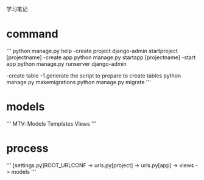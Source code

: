 学习笔记

# command

'''
python manage.py help
-create project
django-admin startproject [projectname]
-create app
python manage.py startapp [projectname]
-start app
python manage.py runserver
django-admin


-create table
-1.generate the script to prepare to create tables
python manage.py makemigrations
python manage.py migrate
'''

# models
'''
MTV: Models Templates Views
'''

# process
'''
[settings.py]ROOT_URLCONF -> urls.py[project] -> urls.py[app] -> views -> models
'''